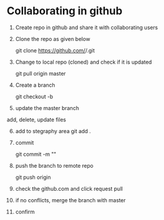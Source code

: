 # Collaborating in github
1. Create repo in github and share it with collaborating users
2. Clone the repo as given below
  
    git clone https://github.com/<username>/<repo>.git
   
 3. Change to local repo (cloned) and check if it is updated
 
    git pull origin master
    
 4. Create a branch 
 
    git checkout -b <branchname>
    
5. update the master branch

  add, delete, update files
  
6. add to stegraphy area
    git add .
    
7. commit 
  
    git commit -m "<commit message>"
 8. push the branch to remote repo
 
    git push origin <branch name>
    
 9. check the github.com and click request pull
 
 10. if no conflicts, merge the branch with master
 
 11. confirm
